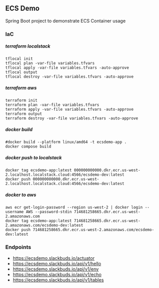 ## ECS Demo

Spring Boot project to demonstrate ECS Container usage

### IaC

##### terraform localstack

```shell
tflocal init
tflocal plan -var-file variables.tfvars
tflocal apply -var-file variables.tfvars -auto-approve
tflocal output
tflocal destroy -var-file variables.tfvars -auto-approve
```

##### terraform aws

```shell
terraform init
terraform plan -var-file variables.tfvars
terraform apply -var-file variables.tfvars -auto-approve
terraform output
terraform destroy -var-file variables.tfvars -auto-approve
```

##### docker build

```shell
#docker build --platform linux/amd64 -t ecsdemo-app .
docker compose build
```

##### docker push to localstack

```shell
docker tag ecsdemo-app:latest 000000000000.dkr.ecr.us-west-2.localhost.localstack.cloud:4566/ecsdemo-dev:latest
docker push 000000000000.dkr.ecr.us-west-2.localhost.localstack.cloud:4566/ecsdemo-dev:latest
```

##### docker to aws

```shell
aws ecr get-login-password --region us-west-2 | docker login --username AWS --password-stdin 714681258665.dkr.ecr.us-west-2.amazonaws.com
docker tag ecsdemo-app:latest 714681258665.dkr.ecr.us-west-2.amazonaws.com/ecsdemo-dev:latest
docker push 714681258665.dkr.ecr.us-west-2.amazonaws.com/ecsdemo-dev:latest
```

### Endpoints

* https://ecsdemo.slackbuds.io/actuator
* https://ecsdemo.slackbuds.io/api/v1/hello
* https://ecsdemo.slackbuds.io/api/v1/env
* https://ecsdemo.slackbuds.io/api/v1/echo
* https://ecsdemo.slackbuds.io/api/v1/tables
